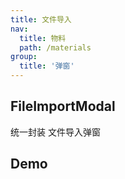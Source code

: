```yaml
---
title: 文件导入
nav:
  title: 物料
  path: /materials
group:
  title: '弹窗'
---
```


## FileImportModal

统一封装 文件导入弹窗

## Demo

<code src="./Demo.tsx">

 <API src="./index.tsx"/>
